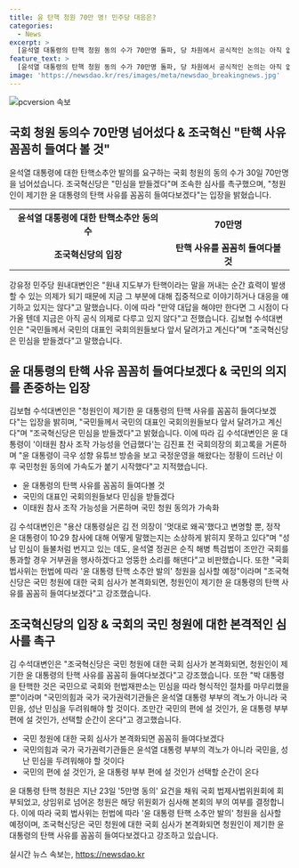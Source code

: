 ```yaml
---
title: 윤 탄핵 청원 70만 명! 민주당 대응은?
categories:
  - News
excerpt: >
  [윤석열 대통령의 탄핵 청원 동의 수가 70만명 돌파, 당 차원에서 공식적인 논의는 아직 없다. 조국혁신당은 탄핵 사유를 면밀히 살피겠다고 밝히며 윤 대통령의 관련 발언을 비판하고 국민의 뜻을 따를 것을 강조했다. 이태원 참사와 관련된 유튜브 방송으로 국민의 분노가 높아지고 있는 가운데, 국회 법사위는 청원을 심사하며, 윤 대통령 탄핵에 대한 논의가 본격화될 전망이다.]
feature_text: >
  [윤석열 대통령의 탄핵 청원 동의 수가 70만명 돌파, 당 차원에서 공식적인 논의는 아직 없다. 조국혁신당은 탄핵 사유를 면밀히 살피겠다고 밝히며 윤 대통령의 관련 발언을 비판하고 국민의 뜻을 따를 것을 강조했다. 이태원 참사와 관련된 유튜브 방송으로 국민의 분노가 높아지고 있는 가운데, 국회 법사위는 청원을 심사하며, 윤 대통령 탄핵에 대한 논의가 본격화될 전망이다.]
image: 'https://newsdao.kr/res/images/meta/newsdao_breakingnews.jpg'
---
```


<p><img src="https://newsdao.kr/res/images/meta/newsdao_breakingnews.jpg" alt="pcversion 속보" /></p>

<h2 data-ke-size="size26">국회 청원 동의수 70만명 넘어섰다 & 조국혁신 "탄핵 사유 꼼꼼히 들여다 볼 것"</h2>

<p data-ke-size="size16">윤석열 대통령에 대한 탄핵소추안 발의를 요구하는 국회 청원의 동의 수가 30일 70만명을 넘어섰습니다. 조국혁신당은 "민심을 받들겠다"며 조속한 심사를 촉구했으며, "청원인이 제기한 윤 대통령의 탄핵 사유를 꼼꼼히 들여다보겠다"는 입장을 밝혔습니다.</p>

<table>
  <tr>
    <td style="text-align: center; height: 17px;"><b>윤석열 대통령에 대한 탄핵소추안 동의 수</b></td>
    <td style="text-align: center; height: 17px;"><b>70만명</b></td>
  </tr>
  <tr>
    <td style="text-align: center; height: 17px;"><b>조국혁신당의 입장</b></td>
    <td style="text-align: center; height: 17px;"><b>탄핵 사유를 꼼꼼히 들여다볼 것</b></td>
  </tr>
</table>

<p data-ke-size="size16">강유정 민주당 원내대변인은 "원내 지도부가 탄핵이라는 말을 꺼내는 순간 효력이 발생할 수 있는 의제가 되기 때문에 지금 그 부분에 대해 집중적으로 이야기하거나 대응을 얘기하고 있지는 않다"고 말했습니다. 이에 따라 "만약 대답을 해야만 한다면 그 시점이 다가올 텐데 지금은 아직 공식 의제로 다루고 있지 않다"고 전했습니다. 김보협 수석대변인은 "국민들께서 국민의 대표인 국회의원들보다 앞서 달려가고 계신다"며 "조국혁신당은 민심을 받들겠다"고 말했습니다.</p>

<h2 data-ke-size="size26">윤 대통령의 탄핵 사유 꼼꼼히 들여다보겠다 & 국민의 의지를 존중하는 입장</h2>

<p data-ke-size="size16">김보협 수석대변인은 "청원인이 제기한 윤 대통령의 탄핵 사유를 꼼꼼히 들여다보겠다"는 입장을 밝히며, "국민들께서 국민의 대표인 국회의원들보다 앞서 달려가고 계신다"며 "조국혁신당은 민심을 받들겠다"고 밝혔습니다. 이에 따라 김 수석대변인은 윤 대통령이 '이태원 참사 조작 가능성을 언급했다'는 김진표 전 국회의장의 회고록을 거론하며 "윤 대통령이 극우 성향 유튜브 방송을 보고 국정운영을 해왔다는 정황이 드러난 이후 국민청원 동의에 가속도가 붙기 시작했다"고 지적했습니다.</p>

<ul>
  <li>윤 대통령의 탄핵 사유를 꼼꼼히 들여다볼 것</li>
  <li>국민의 대표인 국회의원들보다 민심을 받들겠다</li>
  <li>이태원 참사 조작 가능성을 거론하며 국민 청원 동의가 가속화</li>
</ul>

<p data-ke-size="size16">김 수석대변인은 "용산 대통령실은 김 전 의장이 '멋대로 왜곡'했다고 변명할 뿐, 정작 윤 대통령이 10·29 참사에 대해 어떻게 말했는지는 소상하게 밝히지 못하고 있다"며 "성남 민심이 들불처럼 번지고 있는 데도, 윤석열 정권은 순직 해병 특검법이 조만간 국회를 통과할 경우 거부권을 행사하겠다고 엉뚱한 소리를 해댄다"고 비판했습니다. 또한 "국회 법사위는 헌법에 따라 '윤 대통령 탄핵 소추안 발의' 청원을 심사할 예정"이라며 "조국혁신당은 국민 청원에 대한 국회 심사가 본격화되면, 청원인이 제기한 윤 대통령의 탄핵 사유를 꼼꼼히 들여다보겠다"고 강조했습니다.</p>

<h2 data-ke-size="size26">조국혁신당의 입장 & 국회의 국민 청원에 대한 본격적인 심사를 촉구</h2> 

<p data-ke-size="size16">김 수석대변인은 "조국혁신당은 국민 청원에 대한 국회 심사가 본격화되면, 청원인이 제기한 윤 대통령의 탄핵 사유를 꼼꼼히 들여다보겠다"고 강조했습니다. 또한 "박 대통령을 탄핵한 것은 국민으로 국회와 헌법재판소는 민심을 따라 형식적인 절차를 마무리했을 뿐"이라며 "국민의힘과 국가 국가권력기관들은 윤석열 대통령 부부의 격노가 아니라 국민을, 성난 민심을 두려워해야 할 것이다. 조만간 국민의 편에 설 것인가, 윤 대통령 부부 편에 설 것인가, 선택할 순간이 온다"고 경고했습니다.</p>

<ul>
  <li>국민 청원에 대한 국회 심사가 본격화되면 꼼꼼히 들여다보겠다</li>
  <li>국민의힘과 국가 국가권력기관들은 윤석열 대통령 부부의 격노가 아니라 국민을, 성난 민심을 두려워해야 할 것이다</li>
  <li>국민의 편에 설 것인가, 윤 대통령 부부 편에 설 것인가 선택할 순간이 온다</li>
</ul>

<p data-ke-size="size16">윤 대통령 탄핵 청원은 지난 23일 '5만명 동의' 요건을 채워 국회 법제사법위원회에 회부되었고, 상임위로 넘어온 청원은 해당 위원회가 심사해 본회의 부의 여부를 결정합니다. 이에 따라 국회 법사위는 헌법에 따라 '윤 대통령 탄핵 소추안 발의' 청원을 심사할 예정이며, 조국혁신당은 국민 청원에 대한 국회 심사가 본격화되면 청원인이 제기한 윤 대통령의 탄핵 사유를 꼼꼼히 들여다보겠다고 강조하고 있습니다.</p>
실시간 뉴스 속보는, <a href="https://newsdao.kr" rel="dofollow">https://newsdao.kr</a>


